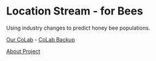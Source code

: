 # Location Stream - for Bees

Using industry changes to predict honey bee populations.

[Our CoLab](https://colab.research.google.com/drive/1o7HXhOl_NWhVm4Nn6L-sjDHsn0bokgeI?usp=sharing) - [CoLab Backup](location-stream-bkup.ipynb)

[About Project](https://model.earth/data-pipeline/research/bees/)